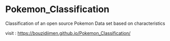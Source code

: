 # Pokemon_Classification
Classification of an open source Pokemon Data set based on characteristics

visit : https://bouzidiimen.github.io/Pokemon_Classification/

